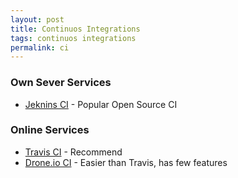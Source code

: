 ```yaml
---
layout: post
title: Continuos Integrations
tags: continuos integrations
permalink: ci
---
```


###  Own Sever Services
- [Jeknins CI]({{url}}/jenkins) - Popular Open Source CI


### Online Services
- [Travis CI]({{url}}/travis-ci) - Recommend
- [Drone.io CI]({{url}}/drone-ci) - Easier than Travis, has few features
